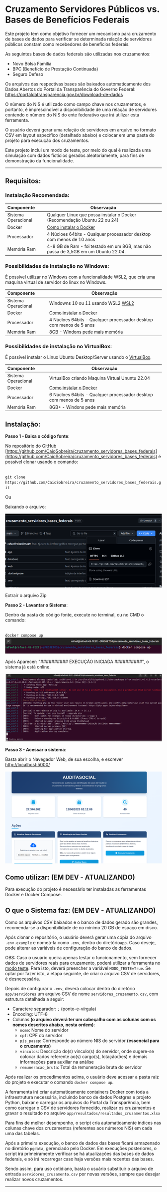 # Cruzamento Servidores Públicos vs. Bases de Benefícios Federais

Este projeto tem como objetivo fornecer um mecanismo para cruzamento de bases de dados para verificar se determinada relação de servidores públicos constam como recebedores de benefícios federais.

As seguintes bases de dados federais são utilizadas nos cruzamentos:
- Novo Bolsa Família
- BPC (Benefício de Prestação Continuada)
- Seguro Defeso

Os arquivos das respectivas bases são baixados automaticamente dos Dados Abertos do Portal da Transparência do Governo Federal: https://portaldatransparencia.gov.br/download-de-dados

O número do NIS é utilizado como campo chave nos cruzamentos, e portanto, é imprescindível a disponibilidade de uma relação de servidores contendo o número do NIS do ente federativo que irá utilizar esta ferramenta.

O usuário deverá gerar uma relação de servidores em arquivo no formato CSV em layout específico (detalhado abaixo) e colocar em uma pasta do projeto para execução dos cruzamentos.

Este projeto inclui um modo de teste, por meio do qual é realizada uma simulação com dados fictícios gerados aleatoriamente, para fins de demonstração da funcionalidade.

---
## Requisitos:

### Instalação Recomendada:

| Componente            | Observação                                 |
|:----------------------|--------------------------------------------|
| Sistema Operacional   | Qualquer Linux que possa instalar o Docker (Recomendação Ubuntu 22 ou 24) |
| Docker                | [Como instalar o Docker](https://docs.docker.com/engine/install/) |
| Processador | 4 Núcloes 64bits - Qualquer processador desktop com menos de 10 anos  |
| Memória Ram | 4-8 GB de Ram - foi testado em um 8GB, mas não passa de 3,5GB em um Ubuntu 22.04. |

### Possibilidades de instalação no Windows:

É possivel utilizar no Windows com a funcionalidade WSL2, que cria uma maquina virtual de servidor do linux no Windows.

| Componente  | Observação                                 |
|:------------|--------------------------------------------|
| Sistema Operacional | Windowns 10 ou 11 usando WSL2 [WSL2](https://learn.microsoft.com/pt-br/windows/wsl/install) |
| Docker     | [Como instalar o Docker](https://docs.docker.com/engine/install/) |
| Processador | 4 Núcloes 64bits - Qualquer processador desktop com menos de 5 anos  |
| Memória Ram | 8GB - Windons pede mais memória |



### Possibilidades de instalação no VirtualBox:

É possível instalar o Linux Ubuntu Desktop/Server usando o [VirtualBox](https://www.virtualbox.org/).

| Componente  | Observação                                 |
|:------------|--------------------------------------------|
| Sistema Operacional | VirtualBox criando Maquina Virtual Ununtu 22.04 |
| Docker     | [Como instalar o Docker](https://docs.docker.com/engine/install/) |
| Processador | 6 Núcloes 64bits - Qualquer processador desktop com menos de 5 anos  |
| Memória Ram | 8GB+ - Windons pede mais memória |


## Instalação:

**Passo 1 - Baixa o código fonte**: 

No repositório do GitHub [https://github.com/CaioSobreira/cruzamento_servidores_bases_federais](https://github.com/CaioSobreira/cruzamento_servidores_bases_federais) é possível clonar usando o comando:

<code>
git clone https://github.com/CaioSobreira/cruzamento_servidores_bases_federais.git
</code>

Ou 

Baixando o arquivo:

<img src="manual/img/igm001_manual.png">

Extrair o arquivo Zip

**Passo 2 - Lavantar o Sistema**: 

Dentro da pasta do código fonte, execute no terminal, ou no CMD o comando:

<code>
docker compose up
</code>

<img src="manual/img/igm002_manual.png">


Após Aparecer: "########## EXECUÇÃO INICIADA ##########", o sistema já está online.

<img src="manual/img/igm003_manual.png">

**Passo 3 - Acessar o sistema**: 

Basta abrir o Navegador Web, de sua escolha, e escrever [http://localhost:5000/](http://localhost:5000/)


<img src="manual/img/igm004_manual.png">




## Como utilizar: (EM DEV - ATUALIZANDO)

Para execução do projeto é necessário ter instaladas as ferramentas Docker e Docker Compose. 


## O que o Sistema faz: (EM DEV - ATUALIZANDO)



Como os arquivos CSV baixados e o banco de dados gerado são grandes, recomenda-se a disponibilidade de no mínimo 20 GB de espaço em disco.

Após clonar o repositório, o usuário deverá gerar uma cópia do arquivo `.env.example` e nomeá-la como `.env`, dentro do diretório`app`. Caso deseje, pode alterar as variáveis de configuração do banco de dados.

OBS: Caso o usuário queira apenas testar o funcionamento, sem fornecer dados de servidores reais para cruzamento, poderá utilizar a ferramenta no [modo teste](#utilizando-no-modo-teste). Para isto, deverá preencher a variável `MODO_TESTE=True`. Se optar por fazer isto, a etapa seguinte, de criar o arquivo CSV de servidores, é desnecessária.

Depois de configurar o `.env`, deverá colocar dentro do diretório `app/servidores` um arquivo CSV de nome `servidores_cruzamento.csv`, com estrutura detalhada a seguir:

- Caractere separador: `;` (ponto-e-vírgula)
- Encoding: UTF-8
- Colunas **(o arquivo deverá ter um cabeçalho com as colunas com os nomes descritos abaixo, nesta ordem)**:
  - `nome`: Nome do servidor
  - `cpf`: CPF do servidor
  - `pis_pasep`: Corresponde ao número NIS do servidor **(essencial para o cruzamento)**
  - `vinculos`: Descrição do(s) vínculo(s) do servidor, onde sugere-se colocar dados referente ao(s) cargo(s), lotação(ões) e demais informações para auxiliar na análise
  - `remuneracao_bruta`: Total da remuneração bruta do servidor 

Após realizar os procedimentos acima, o usuário deve acessar a pasta raiz do projeto e executar o comando `docker compose up`.

A ferramenta irá criar automaticamente containers Docker com toda a infraestrutura necessária, incluindo banco de dados Postgres e projeto Python, baixar e carregar os arquivos do Portal da Transparência, bem como carregar o CSV de servidores fornecido, realizar os cruzamentos e gravar o resultado no arquivo `app/resultados/resultados_cruzamentos.xlsx`

Para fins de melhor desempenho, o script cria automaticamente índices nas colunas chave dos cruzamentos (referentes aos números NIS) em cada uma das tabelas.

Após a primeira execução, o banco de dados das bases ficará armazenado no diretório `pgdata`, gerenciado pelo Docker. Em execuções posteriores, o script irá primeiramente verificar se há atualizações das bases de dados federais, e só irá recarregar caso haja versões mais recentes das bases. 

Sendo assim, para uso cotidiano, basta o usuário substituir o arquivo de entrada `servidores_cruzamento.csv` por novas versões, sempre que desejar realizar novos cruzamentos.

---

